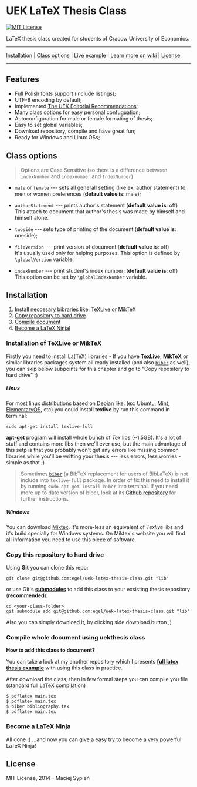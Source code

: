 # UEK LaTeX Thesis Class
[![MIT License](http://img.shields.io/badge/license-MIT-yellowgreen.svg)](https://github.com/egel/uek-latex-thesis-class/blob/master/LICENSE)

LaTeX thesis class created for students of Cracow University of Economics.

***
[Installation](#installation) | [Class options](#class-options) | [Live example](https://www.sharelatex.com/project/548b548ddbb91e9c7f2351d6) | [Learn more on wiki](https://github.com/egel/uek-latex-thesis-class/wiki) | [License](#license)
***

## Features

  - Full Polish fonts support (include listings);
  - UTF-8 encoding by default;
  - Implemented [The UEK Editorial Recommendations](https://github.com/egel/uek-latex-thesis-class/wiki/The-Editorial-Recommendations);
  - Many class options for easy personal confuguation;
  - Autoconfiguration for male or female formating of thesis;
  - Easy to set global variables;
  - Download repository, compile and have great fun;
  - Ready for Windows and Linux OSs;


## Class options

> Options are Case Sensitive (so there is a difference between `indexNumber` and `indexnumber` and `IndexNumber`)

  - `male` or `female` --- sets all generall setting (like ex: author statement) to men or women preferences (**default value is**: male);

  - `authorStatement` --- prints author's statement (**default value is**: off) <br/>This attach to document that author's thesis was made by himself and himself alone.

  - `twoside` --- sets type of printing of the document (**default value is**: oneside);

  - `fileVersion` --- print version of document (**default value is**: off) <br/>It's usually used only for helping purposes. This option is defined by `\globalVersion` variable.

  - `indexNumber` --- print student's index number; (**default value is**: off) <br/>This option can be set by `\globalIndexNumber` variable.


## Installation

1. [Install neccesary bibraries like: TeXLive or MikTeX](#installation-of-texlive-or-miktex)
2. [Copy repository to hard drive](#copy-this-repository-to-hard-drive)
3. [Compile document](#compile-whole-document-using-uekthesis-class)
3. [Become a LaTeX Ninja!](#become-a-latex-ninja)

### Installation of TeXLive or MikTeX
Firstly you need to install La(TeX) libraries - If you have **TexLive**, **MikTeX** or similar libraries packages system all ready installed (and also  [`biber`](http://biblatex-biber.sourceforge.net/) as well), you can skip below subpoints for this chapter and go to "Copy repository to hard drive" ;)

##### Linux
For most linux distributions based on [Debian](https://www.debian.org/) like: (ex: [Ubuntu](http://www.ubuntu.com/), [Mint](http://www.linuxmint.com/), [ElementaryOS](http://elementaryos.org/), etc) you could install **texlive** by run this command in terminal:

    sudo apt-get install texlive-full

**apt-get** program will install whole bunch of *Tex* libs (~1.5GB). It's a lot of stuff and contains more libs then we'll ever use, but the main advantage of this setp is that you probably won't get any errors like missing common libraries while you'll be writting your thesis --- less errors, less worries - simple as that ;)

> Sometimes [`biber`](http://biblatex-biber.sourceforge.net/) (a BibTeX replacement for users of BibLaTeX) is not include into `texlive-full` package. In order of fix this need to install it by running `sudo apt-get install biber` into terminal. If you need more up to date version of biber, look at its [Github repository](https://github.com/plk/biber) for further instructions.

##### Windows
You can download [Miktex](http://miktex.org/). It's more-less an equivalent of *Texlive* libs and it's build specially for Windows systems. On Miktex's website you will find all information you need to use this piece of software.


### Copy this repository to hard drive
Using **Git** you can clone this repo:

    git clone git@github.com:egel/uek-latex-thesis-class.git "lib"

or use Git's [**submodules**](http://git-scm.com/book/en/v2/Git-Tools-Submodules) to add this class to your exsisting thesis repository (**recommended**):

    cd <your-class-folder>
    git submodule add git@github.com:egel/uek-latex-thesis-class.git "lib"

Also you can simply download it, by clicking side download button ;)


### Compile whole document using uekthesis class

**How to add this class to document?**

You can take a look at my another repository which I presents [**full latex thesis example**](https://github.com/egel/latex-thesis-example) with using this class in practice.

After download the class, then in few formal steps you can compile you file (standard full LaTeX compilation)

    $ pdflatex main.tex
    $ pdflatex main.tex
    $ biber bibliography.tex
    $ pdflatex main.tex


### Become a LaTeX Ninja
All done :)  ...and now you can give a easy try to become a very powerful LaTeX Ninja!


## License
 MIT License, 2014 - Maciej Sypień
